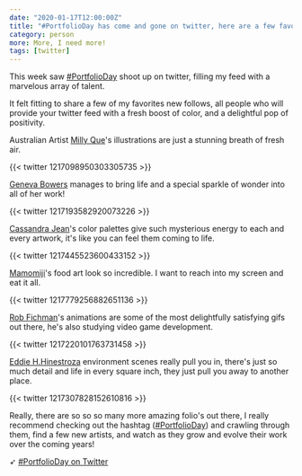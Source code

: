 ```yaml
---
date: "2020-01-17T12:00:00Z"
title: "#PortfolioDay has come and gone on twitter, here are a few favorites to brighten up your twitter feed."
category: person
more: More, I need more!
tags: [twitter]
---
```


This week saw [#PortfolioDay](https://twitter.com/hashtag/PortfolioDay) shoot up on twitter, filling my feed with a marvelous array of talent.

It felt fitting to share a few of my favorites new follows, all people who will provide your twitter feed with a fresh boost of color, and a delightful pop of positivity.

Australian Artist [Milly Que](https://www.millyque.com/)'s illustrations are just a stunning breath of fresh air.

{{< twitter 1217098950303305735 >}}

[Geneva Bowers](https://www.genevab.com/) manages to bring life and a special sparkle of wonder into all of her work!

{{< twitter 1217193582920073226 >}}

[Cassandra Jean](http://cassandrajeanart.blogspot.com/)'s color palettes give such mysterious energy to each and every artwork, it's like you can feel them coming to life.

{{< twitter 1217445523600433152 >}}

<!--more-->

[Mamomiji](https://www.instagram.com/maomomiji/)'s food art look so incredible. I want to reach into my screen and eat it all.

{{< twitter 1217779256882651136 >}}

[Rob Fichman](https://robfichman.com/about)'s animations are some of the most delightfully satisfying gifs out there, he's also studying video game development.

{{< twitter 1217220101763731458 >}}

[Eddie H.Hinestroza](https://eddiehernandez9655.artstation.com/) environment scenes really pull you in, there's just so much detail and life in every square inch, they just pull you away to another place.

{{< twitter 1217307828152610816 >}}

Really, there are so so so many more amazing folio's out there, I really recommend checking out the hashtag ([#PortfolioDay](https://twitter.com/hashtag/PortfolioDay)) and crawling through them, find a few new artists, and watch as they grow and evolve their work over the coming years!

➶ [#PortfolioDay on Twitter](https://twitter.com/hashtag/PortfolioDay)
